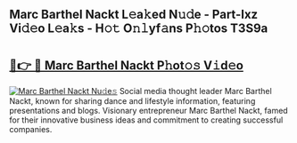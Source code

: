 ## Marc Barthel Nackt L𝚎a𝚔ed N𝚞𝚍e - Part-Ixz Vi𝚍𝚎o L𝚎a𝚔s - H𝚘𝚝 O𝚗𝚕yf𝚊ns P𝚑𝚘tos T3S9a

# <h2><a href="http://kfbjifw.oniu.top/?m=Marc+Barthel+Nackt">🔗👉 🔴 Marc Barthel Nackt P𝚑ot𝚘𝚜 V𝚒d𝚎o</a></h2>

[![Marc Barthel Nackt Nu𝚍e𝚜](https://i.imgur.com/0qMVB7G.gif)](http://kfbjifw.oniu.top/?m=Marc+Barthel+Nackt)
Social media thought leader Marc Barthel Nackt, known for sharing dance and lifestyle information, featuring presentations and blogs. Visionary entrepreneur Marc Barthel Nackt, famed for their innovative business ideas and commitment to creating successful companies.  
